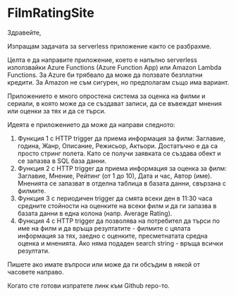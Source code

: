 # FilmRatingSite
Здравейте,

Изпращам задачата за serverless приложение както се разбрахме.

Целта е да направите приложение, което е напълно serverless използвайки Azure Functions (Azure Function App) или Amazon Lambda Functions. За Azure би трябвало да може да ползвате безплатни кредити. За Amazon не съм сигурен, но предполагам също има вариант.

Приложението е много опростена система за оценка на филми и сериали, в която може да се създават записи, да се въвеждат мнения или оценки за тях и да се търси.

Идеята е приложението да може да направи следното:
1. Функция 1 с HTTP trigger да приема информация за филм: Заглавие, година, Жанр, Описание, Режисьор, Актьори. Достатъчно е да са просто стринг полета. Като се получи заявката се създава обект и се запазва в SQL база данни.
2. Функция 2 с HTTP trigger да приема информация за оценка за филм: Заглавие, Мнение, Рейтинг (от 1 до 10), Дата и час, Автор (име). Мненията се запазват в отделна таблица в базата данни, свързана с филмите.
3. Функция 3 с периодичен trigger да смята всеки ден в 11:30 часа средните стойности на оценките на всеки филм и да ги запазва в базата данни в една колона (напр. Average Rating).
4. Функция 4 с HTTP trigger да позволява на потребител да търси по име на филм и да връща резултатите - филмите с цялата информация за тях, заедно с оценките, пресметнатата средна оценка и мненията. Ако няма подаден search string - връща всички резултати.

Пишете ако имате въпроси или може да ги обсъдим в някой от часовете направо.


Когато сте готови изпратете линк към Github repo-то.
